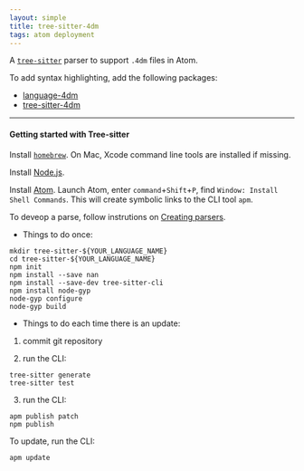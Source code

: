 ```yaml
---
layout: simple
title: tree-sitter-4dm
tags: atom deployment
---
```


A [``tree-sitter``](http://tree-sitter.github.io/tree-sitter/) parser to support ``.4dm`` files in Atom.

<!--more-->

To add syntax highlighting, add the following packages:

* [language-4dm](https://atom.io/packages/language-4dm)
* [tree-sitter-4dm](https://atom.io/packages/tree-sitter-4dm)

---

#### Getting started with Tree-sitter

Install [``homebrew``](https://brew.sh). On Mac, Xcode command line tools are installed if missing.

Install [Node.js](https://nodejs.org/en/).

Install [Atom](https://atom.io). Launch Atom, enter ``command``+``Shift``+``P``, find ``Window: Install Shell Commands``. This will create symbolic links to the CLI tool ``apm``.

To deveop a parse, follow instrutions on [Creating parsers](https://tree-sitter.github.io/tree-sitter/creating-parsers).

* Things to do once:

```
mkdir tree-sitter-${YOUR_LANGUAGE_NAME}
cd tree-sitter-${YOUR_LANGUAGE_NAME}
npm init
npm install --save nan
npm install --save-dev tree-sitter-cli
npm install node-gyp
node-gyp configure
node-gyp build
```

* Things to do each time there is an update:

1. commit git repository

2. run the CLI:

```
tree-sitter generate
tree-sitter test
```

3. run the CLI:

```
apm publish patch
npm publish
```

To update, run the CLI:

```
apm update
```

